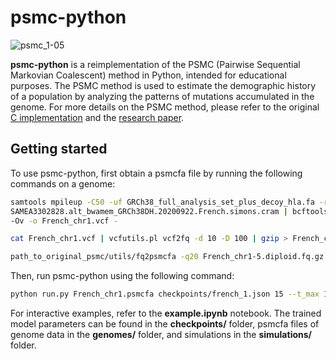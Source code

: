 # psmc-python
![psmc_1-05](https://user-images.githubusercontent.com/1506940/234715469-00f03580-0480-42e4-96af-ddbe39519c39.png)

**psmc-python** is a reimplementation of the PSMC (Pairwise Sequential Markovian Coalescent) method in Python, intended for educational purposes. The PSMC method is used to estimate the demographic history of a population by analyzing the patterns of mutations accumulated in the genome. For more details on the PSMC method, please refer to the original <a href='https://github.com/lh3/psmc'>C implementation</a> and the <a href='https://www.nature.com/articles/nature10231'>research paper</a>.

## Getting started
To use psmc-python, first obtain a psmcfa file by running the following commands on a genome:

```bash
samtools mpileup -C50 -uf GRCh38_full_analysis_set_plus_decoy_hla.fa -r chr1 \
SAMEA3302828.alt_bwamem_GRCh38DH.20200922.French.simons.cram | bcftools call -c \
-Ov -o French_chr1.vcf -

cat French_chr1.vcf | vcfutils.pl vcf2fq -d 10 -D 100 | gzip > French_chr1.diploid.fq.gz

path_to_original_psmc/utils/fq2psmcfa -q20 French_chr1-5.diploid.fq.gz > French_chr1.psmcfa
```

Then, run psmc-python using the following command:

```bash
python run.py French_chr1.psmcfa checkpoints/french_1.json 15 --t_max 15 --n_steps 64 --pattern '1*4+25*2+1*4+1*6' --batch_size 300000
```

For interactive examples, refer to the **example.ipynb** notebook. The trained model parameters can be found in the **checkpoints/** folder, psmcfa files of genome data in the **genomes/** folder, and simulations in the **simulations/** folder.

